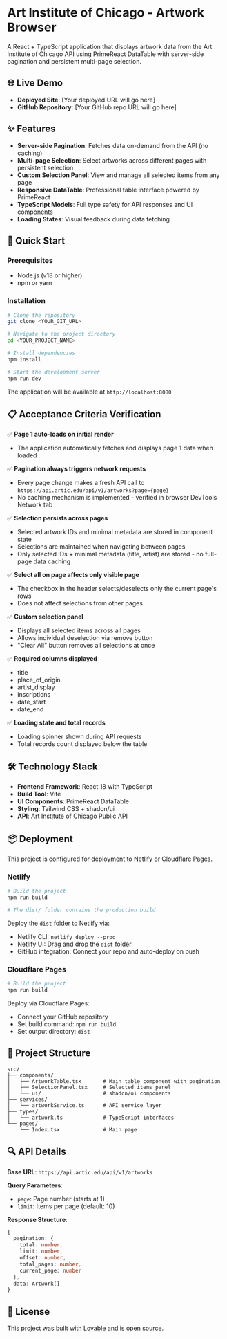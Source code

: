 # Art Institute of Chicago - Artwork Browser

A React + TypeScript application that displays artwork data from the Art Institute of Chicago API using PrimeReact DataTable with server-side pagination and persistent multi-page selection.

## 🌐 Live Demo

- **Deployed Site**: [Your deployed URL will go here]
- **GitHub Repository**: [Your GitHub repo URL will go here]

## ✨ Features

- **Server-side Pagination**: Fetches data on-demand from the API (no caching)
- **Multi-page Selection**: Select artworks across different pages with persistent selection
- **Custom Selection Panel**: View and manage all selected items from any page
- **Responsive DataTable**: Professional table interface powered by PrimeReact
- **TypeScript Models**: Full type safety for API responses and UI components
- **Loading States**: Visual feedback during data fetching

## 🚀 Quick Start

### Prerequisites

- Node.js (v18 or higher)
- npm or yarn

### Installation

```bash
# Clone the repository
git clone <YOUR_GIT_URL>

# Navigate to the project directory
cd <YOUR_PROJECT_NAME>

# Install dependencies
npm install

# Start the development server
npm run dev
```

The application will be available at `http://localhost:8080`

## 📋 Acceptance Criteria Verification

✅ **Page 1 auto-loads on initial render**
- The application automatically fetches and displays page 1 data when loaded

✅ **Pagination always triggers network requests**
- Every page change makes a fresh API call to `https://api.artic.edu/api/v1/artworks?page={page}`
- No caching mechanism is implemented - verified in browser DevTools Network tab

✅ **Selection persists across pages**
- Selected artwork IDs and minimal metadata are stored in component state
- Selections are maintained when navigating between pages
- Only selected IDs + minimal metadata (title, artist) are stored - no full-page data caching

✅ **Select all on page affects only visible page**
- The checkbox in the header selects/deselects only the current page's rows
- Does not affect selections from other pages

✅ **Custom selection panel**
- Displays all selected items across all pages
- Allows individual deselection via remove button
- "Clear All" button removes all selections at once

✅ **Required columns displayed**
- title
- place_of_origin
- artist_display
- inscriptions
- date_start
- date_end

✅ **Loading state and total records**
- Loading spinner shown during API requests
- Total records count displayed below the table

## 🛠 Technology Stack

- **Frontend Framework**: React 18 with TypeScript
- **Build Tool**: Vite
- **UI Components**: PrimeReact DataTable
- **Styling**: Tailwind CSS + shadcn/ui
- **API**: Art Institute of Chicago Public API

## 📦 Deployment

This project is configured for deployment to Netlify or Cloudflare Pages.

### Netlify

```bash
# Build the project
npm run build

# The dist/ folder contains the production build
```

Deploy the `dist` folder to Netlify via:
- Netlify CLI: `netlify deploy --prod`
- Netlify UI: Drag and drop the `dist` folder
- GitHub integration: Connect your repo and auto-deploy on push

### Cloudflare Pages

```bash
# Build the project
npm run build
```

Deploy via Cloudflare Pages:
- Connect your GitHub repository
- Set build command: `npm run build`
- Set output directory: `dist`

## 📝 Project Structure

```
src/
├── components/
│   ├── ArtworkTable.tsx       # Main table component with pagination
│   ├── SelectionPanel.tsx     # Selected items panel
│   └── ui/                    # shadcn/ui components
├── services/
│   └── artworkService.ts      # API service layer
├── types/
│   └── artwork.ts             # TypeScript interfaces
└── pages/
    └── Index.tsx              # Main page
```

## 🔍 API Details

**Base URL**: `https://api.artic.edu/api/v1/artworks`

**Query Parameters**:
- `page`: Page number (starts at 1)
- `limit`: Items per page (default: 10)

**Response Structure**:
```typescript
{
  pagination: {
    total: number,
    limit: number,
    offset: number,
    total_pages: number,
    current_page: number
  },
  data: Artwork[]
}
```

## 📄 License

This project was built with [Lovable](https://lovable.dev) and is open source.
